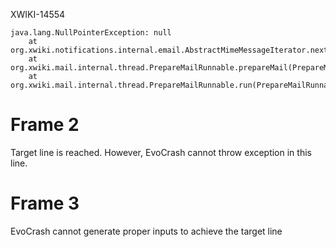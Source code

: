 XWIKI-14554
```
java.lang.NullPointerException: null
	at org.xwiki.notifications.internal.email.AbstractMimeMessageIterator.next(AbstractMimeMessageIterator.java:214)
	at org.xwiki.mail.internal.thread.PrepareMailRunnable.prepareMail(PrepareMailRunnable.java:122)
	at org.xwiki.mail.internal.thread.PrepareMailRunnable.run(PrepareMailRunnable.java:78)
```

# Frame 2
Target line is reached. However, EvoCrash cannot throw exception in this line.

# Frame 3
EvoCrash cannot generate proper inputs to achieve the target line
